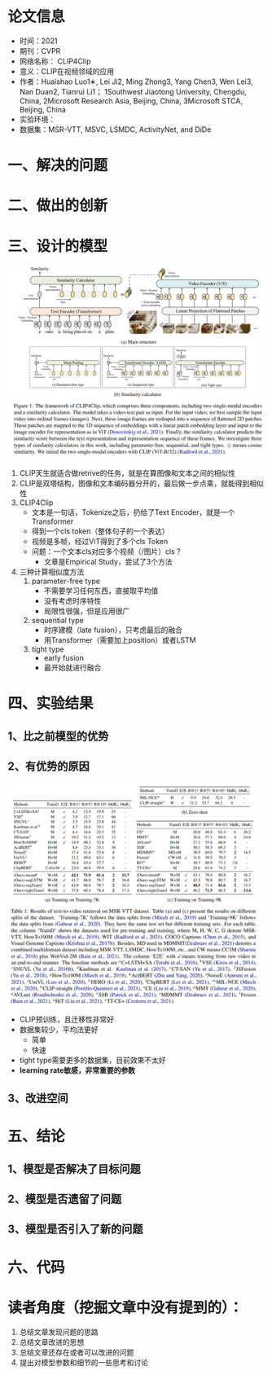 # 论文信息
- 时间：2021
- 期刊：CVPR
- 网络名称： CLIP4Clip
- 意义：CLIP在视频领域的应用
- 作者：Huaishao Luo1∗, Lei Ji2, Ming Zhong3, Yang Chen3, Wen Lei3, Nan Duan2, Tianrui Li1； 1Southwest Jiaotong University, Chengdu, China, 2Microsoft Research Asia, Beijing, China, 3Microsoft STCA, Beijing, China
- 实验环境：
- 数据集：MSR-VTT, MSVC, LSMDC, ActivityNet, and DiDe
# 一、解决的问题

# 二、做出的创新

# 三、设计的模型
![CLIP4Clip framework](../pictures/CLIP4Clip/CLIP4Clip%20framework.png)
1. CLIP天生就适合做retrive的任务，就是在算图像和文本之间的相似性
2. CLIP是双塔结构，图像和文本编码器分开的，最后做一步点乘，就能得到相似性
3. CLIP4Clip
    - 文本是一句话，Tokenize之后，扔给了Text Encoder，就是一个Transformer
    - 得到一个cls token（整体句子的一个表达）
    - 视频是多帧，经过ViT得到了多个cls Token
    - 问题：一个文本cls对应多个视频（/图片）cls？
        - 文章是Empirical Study，尝试了3个方法
4. 三种计算相似度方法
    1. parameter-free type
        - 不需要学习任何东西，直接取平均值
        - 没有考虑时序特性
        - 局限性很强，但是应用很广
    2. sequential type
        - 时序建模（late fusion），只考虑最后的融合
        - 用Transformer（需要加上position）或者LSTM
    3. tight type
        - early fusion
        - 最开始就进行融合
# 四、实验结果

## 1、比之前模型的优势

## 2、有优势的原因
![CLIP4Clip result](../pictures/CLIP4Clip/CLIP4Clip%20result.png)
- CLIP预训练，且迁移性非常好
- 数据集较少，平均法更好
    - 简单
    - 快速
- tight type需要更多的数据集，目前效果不太好
- **learning rate敏感，非常重要的参数**
## 3、改进空间

# 五、结论

## 1、模型是否解决了目标问题

## 2、模型是否遗留了问题

## 3、模型是否引入了新的问题

# 六、代码

# 读者角度（挖掘文章中没有提到的）：
1. 总结文章发现问题的思路
2. 总结文章改进的思想
3. 总结文章还存在或者可以改进的问题
4. 提出对模型参数和细节的一些思考和讨论